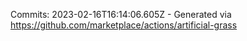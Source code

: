 Commits: 2023-02-16T16:14:06.605Z - Generated via https://github.com/marketplace/actions/artificial-grass
<br>

